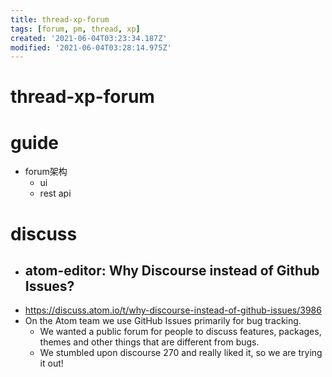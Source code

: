 ```yaml
---
title: thread-xp-forum
tags: [forum, pm, thread, xp]
created: '2021-06-04T03:23:34.187Z'
modified: '2021-06-04T03:28:14.975Z'
---
```


# thread-xp-forum

# guide

- forum架构
  - ui
  - rest api
# discuss
- ## atom-editor: Why Discourse instead of Github Issues?
- https://discuss.atom.io/t/why-discourse-instead-of-github-issues/3986
- On the Atom team we use GitHub Issues primarily for bug tracking. 
  - We wanted a public forum for people to discuss features, packages, themes and other things that are different from bugs. 
  - We stumbled upon discourse 270 and really liked it, so we are trying it out!

